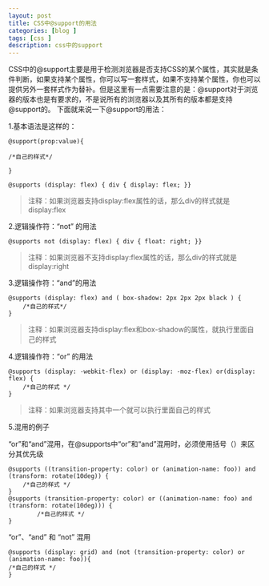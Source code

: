 ```yaml
---
layout: post
title: CSS中@support的用法
categories: [blog ]
tags: [css ]
description: css中的support
---
```


CSS中的@support主要是用于检测浏览器是否支持CSS的某个属性，其实就是条件判断，如果支持某个属性，你可以写一套样式，如果不支持某个属性，你也可以提供另外一套样式作为替补。但是这里有一点需要注意的是：@support对于浏览器的版本也是有要求的，不是说所有的浏览器以及其所有的版本都是支持@support的。
下面就来说一下@support的用法：

1.基本语法是这样的：

    @support(prop:value){

    /*自己的样式*/

    }

    @supports (display: flex) { div { display: flex; }}

> 注释：如果浏览器支持display:flex属性的话，那么div的样式就是display:flex

2.逻辑操作符：“not” 的用法

    @supports not (display: flex) { div { float: right; }}

> 注释：如果浏览器不支持display:flex属性的话，那么div的样式就是display:right

3.逻辑操作符：“and”的用法

    @supports (display: flex) and ( box-shadow: 2px 2px 2px black ) {
        /*自己的样式*/
    }

> 注释：如果浏览器支持display:flex和box-shadow的属性，就执行里面自己的样式

4.逻辑操作符：“or” 的用法

    @supports (display: -webkit-flex) or (display: -moz-flex) or(display: flex) {
        /*自己的样式 */
    }

> 注释：如果浏览器支持其中一个就可以执行里面自己的样式

5.混用的例子

“or”和“and”混用，在@supports中“or”和“and”混用时，必须使用括号（）来区分其优先级

    @supports ((transition-property: color) or (animation-name: foo)) and (transform: rotate(10deg)) {
        /*自己的样式 */
    }
    @supports (transition-property: color) or ((animation-name: foo) and (transform: rotate(10deg))) {
            /*自己的样式 */
    }

“or”、“and” 和 “not” 混用

    @supports (display: grid) and (not (transition-property: color) or (animation-name: foo)){
    /*自己的样式 */
    }






